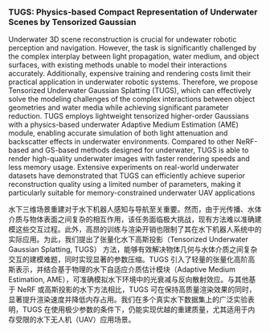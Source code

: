 ### TUGS: Physics-based Compact Representation of Underwater Scenes by Tensorized Gaussian

Underwater 3D scene reconstruction is crucial for undewater robotic perception and navigation. However, the task is significantly challenged by the complex interplay between light propagation, water medium, and object surfaces, with existing methods unable to model their interactions accurately. Additionally, expensive training and rendering costs limit their practical application in underwater robotic systems. Therefore, we propose Tensorized Underwater Gaussian Splatting (TUGS), which can effectively solve the modeling challenges of the complex interactions between object geometries and water media while achieving significant parameter reduction. TUGS employs lightweight tensorized higher-order Gaussians with a physics-based underwater Adaptive Medium Estimation (AME) module, enabling accurate simulation of both light attenuation and backscatter effects in underwater environments. Compared to other NeRF-based and GS-based methods designed for underwater, TUGS is able to render high-quality underwater images with faster rendering speeds and less memory usage. Extensive experiments on real-world underwater datasets have demonstrated that TUGS can efficiently achieve superior reconstruction quality using a limited number of parameters, making it particularly suitable for memory-constrained underwater UAV applications

水下三维场景重建对于水下机器人感知与导航至关重要。然而，由于光传播、水体介质与物体表面之间复杂的相互作用，该任务面临极大挑战，现有方法难以准确建模这些交互过程。此外，高昂的训练与渲染开销也限制了其在水下机器人系统中的实际应用。为此，我们提出了张量化水下高斯投影（Tensorized Underwater Gaussian Splatting, TUGS） 方法，能够有效解决物体几何与水体介质之间复杂交互的建模难题，同时实现显著的参数压缩。TUGS 引入了轻量的张量化高阶高斯表示，并结合基于物理的水下自适应介质估计模块（Adaptive Medium Estimation, AME），可准确模拟水下环境中的光衰减与反向散射效应。与其他基于 NeRF 或高斯投影的水下方法相比，TUGS 可在保持高质量渲染效果的同时，显著提升渲染速度并降低内存占用。我们在多个真实水下数据集上的广泛实验表明，TUGS 在使用极少参数的条件下，仍能实现优越的重建质量，尤其适用于内存受限的水下无人机（UAV）应用场景。
